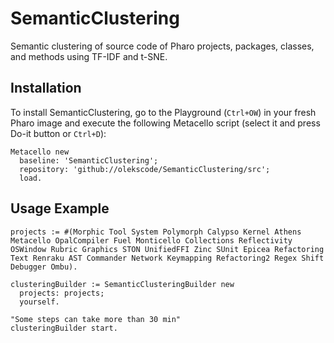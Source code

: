 # SemanticClustering
Semantic clustering of source code of Pharo projects, packages, classes, and methods using TF-IDF and t-SNE.

## Installation
To install SemanticClustering, go to the Playground (`Ctrl+OW`) in your fresh Pharo image and execute the following Metacello script (select it and press Do-it button or `Ctrl+D`):

```smalltalk
Metacello new
  baseline: 'SemanticClustering';
  repository: 'github://olekscode/SemanticClustering/src';
  load.
```

## Usage Example

```Smalltalk
projects := #(Morphic Tool System Polymorph Calypso Kernel Athens Metacello OpalCompiler Fuel Monticello Collections Reflectivity OSWindow Rubric Graphics STON UnifiedFFI Zinc SUnit Epicea Refactoring Text Renraku AST Commander Network Keymapping Refactoring2 Regex Shift Debugger Ombu).

clusteringBuilder := SemanticClusteringBuilder new
  projects: projects;
  yourself.
  
"Some steps can take more than 30 min"
clusteringBuilder start.
```
